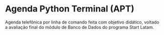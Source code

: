 # Agenda Python Terminal (APT)
Agenda telefônica por linha de comando feita com objetivo didático, voltado a avaliação final do módulo de Banco de Dados do programa Start Latam. 
